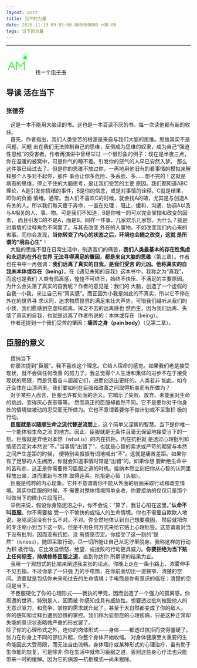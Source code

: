 ```yaml
---
layout: post
title: 当下的力量
date: 2020-11-13 09:05:00.000000000 +08:00
tags: 当下的力量
---
```

- - -
![早上](/assets/images/time/morning.png)
&nbsp; &nbsp;找一个[电子书](http://www.yuexinli.com/renzhixinlixue/dangxi/)
## 导读 活在当下
### 张德芬
&nbsp; &nbsp;这是一本不能用大脑读的书。这也是一本百读不厌的书。每一次读他都有新的收获。  
&nbsp; &nbsp;首先，作者指出，我们人类受苦的根源是来自与我们大脑的思维。思维其实不是问题，问题
出在我们无法控制自己的思维，反倒成为思维的奴隶，成为自己“强迫性思维”的受害者。作者再演讲中曾经举过
一个很形象的例子：现在是半夜三点，你在温暖的被窝中，可是你气的睡不着。引发你的怒气的人早已安然入梦，
那么这件事已经过去了。但是你的思维不放过你，一再地用他旧有的看事情的模拟来解释那个人多对不起你，那件
事会让你多危险、多丢脸、多......想不完的！这就是病态的思维，停止不住的大脑思考，是让我们受苦的主要
原因。我们都知道ABC理论，A是引发你情绪的事件，B是你的信念，或是对事情的诠释，C就是结果，即你的负面
情绪。通常。当人们不喜欢C的时候，就会找A的碴，尤其是与创造A有关的人。所以我们每天疲于奔命，一直在处理
、阻止、缓和、沟通、协调A以及与A相关的人、事、物。可是我们不知道，B是你唯一的可以完全掌控和改变的因素，
而且引发C的不是A，而是B。同样一件事，几家欢乐几家愁。为什么？就是对事情的诠释角色不同罢了。与其去改变
外在的人事物，不如改变我们内心来的省事。而你会发现，**当你转变了内心的状态之后，环境也会随之改变，这就
是所谓的“境由心生”**！  
&nbsp; &nbsp;大脑的思维不但在日常生活中，制造我们的痛苦，**我们人类最基本的存在性焦虑和永远的在外在世界
无法寻得满足的肇因，都是来自大脑的思维**（第三章）。作者也在书中一再强调：**我们远离了真实的自我，是我们受苦
的元凶。他称真实的自我未本体或存在（being）**。在《遇见未知的自我》这本书中，我称之为“真我”，而这也是我们
人类有孤离感，惶惶不可终日，始终不快乐、不满足的主要原因。为什么会失落了真实的自我呢？作者的意见是：我们的
大脑，创造了一个虚假的自我--小我，来让自己有“真实感”。而正因为小我是如此的不真实，所以它不停在外在的世界寻
求认同，追求物质世界的满足来壮大声势。可惜我们越听从我们的小我，我们愈感到空虚和孤离。挥之不去的远离感也
然而生，因为我们远离、失落了真实的自我，也就是远离了作者所说的：本体或存在（being）。  
&nbsp; &nbsp;作者还提到一个我们受苦的肇因：**痛苦之身（pain body）**（见第二章）。
## 臣服的意义
&nbsp; &nbsp;接纳当下  
&nbsp; &nbsp;你屡次提到“臣服”。我不喜欢这个理念。它给人宿命的感觉。如果我们老是接受现状，就不会做任何改善
的努力了。我总觉得个人生活和集体的进步不在于接受现状的局限，而是凭着奋斗超越它们，进而创造出更好的。人类若非
如此，如今还会住在山顶洞里。我们要如何在臣服和改善之间取得折衷而有所做为？  
&nbsp; &nbsp;对于某些人而言，臣服也许有负面的涵义。它暗示了失败、放弃、未能面对生命的挑战、变得灰心丧志等等。
然而真正的臣服却截然不同。它不是要你对于你身处的情境做被动的忍受而无所做为。它也不意谓着要你不做计划或不采取积
极的行动。  
&nbsp; &nbsp;**臣服就是以随顺生命之流代替逆流而**上，这个简单又深奥的智慧。当下是你唯一一个能体验生命之流
的地方。因此，臣服就是无条件且毫无保留地接受当下的一刻。臣服就是弃绝对本然（what is）的内在抗拒。内在抗拒就
是透过心理批判和情感否定对本然说“不。”当事情“出错了”，也就是心智的索求或严苛的期望与本然之间产生差距的时候，
便特别会振振有词地喊出“不”。这就是痛苦差距。如果你有了足够的人生阅历，你就会知道事情时常是“出错”的。如果你想
要断绝生命中的苦和悲，这正是你需要修习臣服之道的时机。接纳本然立刻把你从心智的认同里释放出来，进而重新与本体
取得连系。抗拒是心智（头脑）。  
&nbsp; &nbsp;臣服是纯粹的内心现象。它并不意谓着你不能从外面的层面采取行动和改变情境。其实你臣服的时候，不
需要对整体情境照单全收，你要接纳的仅仅只是那个叫做当下的微小片段而已。  
&nbsp; &nbsp;举例来说，假设你身陷泥沼之中，你不会说：“算了，我甘心陷在这里。”**认命不叫臣服**。你不需要接
受一个不愉快的或恼人的生命情境。你也不需要自欺欺人地说，身陷泥沼没有什么不对。不对。你全然地体认到自己想要脱困，
然后就把你的专注缩小到当下这一刻，但是不用任何方式来给它贴上心理标签。这意谓着对当下没有批判，因而没有抗拒、没
有情感否定。你接受了这一刻的“是然”（isness），随即采取行动，尽一切所能让自己从泥泞里脱身。我称这样的行动为积
极行动。它比发自愤怒、绝望、或挫败的行动更具威力。**你要拒绝为当下贴上任何标签，持续修练臣服之道**，直到你达你
所期望的结果为止。  
&nbsp; &nbsp;我用一个观想式的比喻来阐述我主张的论点。你晚上走在一条小路上，浓雾伸手不见五指。不过你拿了一只强
力的手电筒，在你前面切出一道狭窄、清楚的空间。浓雾就是包括你未来和过去的生命情境；手电筒是你有意识的临在；清楚的空
间是当下。  
&nbsp; &nbsp;不臣服硬化了你的心理形式——我执的甲壳，因而创造了一个强力的孤离感。你周遭的世界，特别是人，因而被
你感知成具有威胁性。想要透过批判摧毁他人的无意识驱力，和竞争、掌控的需求就升起了。甚至于大自然都变成了你的敌人。
你的感知和诠释也遭到恐惧的掌控。我们称为妄想症的心理疾病，只是这种正常却失能的意识状态略微严重的形式罢了。  
除了你的心理形式之外，连你的肉体形式——身体——都透过抗拒而变得僵硬了。张力在你身上不同的部位升起，你整个身体开始收缩。
对身体健康至关重要的生命能因此大受局限，而无法自由流畅。身体理疗或某种形式的心理治疗，虽有助于生命能的恢复，可是除非
你在生活中就修习臣服之道，否则这些身心疗法也只能带来一时的缓解。因为它的病源—抗拒模式—尚未根除。
